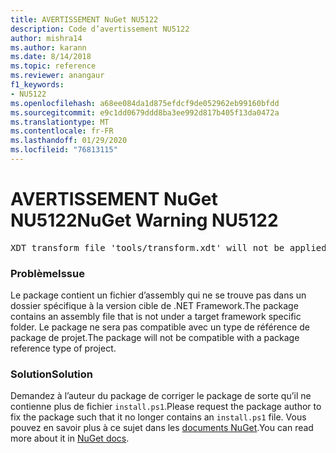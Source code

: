 ```yaml
---
title: AVERTISSEMENT NuGet NU5122
description: Code d’avertissement NU5122
author: mishra14
ms.author: karann
ms.date: 8/14/2018
ms.topic: reference
ms.reviewer: anangaur
f1_keywords:
- NU5122
ms.openlocfilehash: a68ee084da1d875efdcf9de052962eb99160bfdd
ms.sourcegitcommit: e9c1dd0679ddd8ba3ee992d817b405f13da0472a
ms.translationtype: MT
ms.contentlocale: fr-FR
ms.lasthandoff: 01/29/2020
ms.locfileid: "76813115"
---
```

# <a name="nuget-warning-nu5122"></a><span data-ttu-id="b37b2-103">AVERTISSEMENT NuGet NU5122</span><span class="sxs-lookup"><span data-stu-id="b37b2-103">NuGet Warning NU5122</span></span>
<pre>XDT transform file 'tools/transform.xdt' will not be applied when the package is installed after the migration.</pre>

### <a name="issue"></a><span data-ttu-id="b37b2-104">Problème</span><span class="sxs-lookup"><span data-stu-id="b37b2-104">Issue</span></span>

<span data-ttu-id="b37b2-105">Le package contient un fichier d’assembly qui ne se trouve pas dans un dossier spécifique à la version cible de .NET Framework.</span><span class="sxs-lookup"><span data-stu-id="b37b2-105">The package contains an assembly file that is not under a target framework specific folder.</span></span> <span data-ttu-id="b37b2-106">Le package ne sera pas compatible avec un type de référence de package de projet.</span><span class="sxs-lookup"><span data-stu-id="b37b2-106">The package will not be compatible with a package reference type of project.</span></span>


### <a name="solution"></a><span data-ttu-id="b37b2-107">Solution</span><span class="sxs-lookup"><span data-stu-id="b37b2-107">Solution</span></span>

<span data-ttu-id="b37b2-108">Demandez à l’auteur du package de corriger le package de sorte qu’il ne contienne plus de fichier `install.ps1`.</span><span class="sxs-lookup"><span data-stu-id="b37b2-108">Please request the package author to fix the package such that it no longer contains an `install.ps1` file.</span></span> <span data-ttu-id="b37b2-109">Vous pouvez en savoir plus à ce sujet dans les [documents NuGet](../../consume-packages/migrate-packages-config-to-package-reference.md).</span><span class="sxs-lookup"><span data-stu-id="b37b2-109">You can read more about it in [NuGet docs](../../consume-packages/migrate-packages-config-to-package-reference.md).</span></span>
